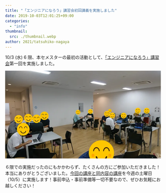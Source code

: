 ```yaml
---
title: "「エンジニアになろう」講習会初回講義を実施しました"
date: 2019-10-03T12:01:25+09:00
categories:
  - "info"
thumbnail:
  src: ./thumbnail.webp
author: 2021/tatsuhiko-nagaya
---
```


10/3 (水) 6 限、本セメスターの最初の活動として、[「エンジニアになろう」講習会](https://utcode.net/2019/info/2019a-schedule/)第一回を実施しました。

![](./people.webp)

６限での実施だったのにもかかわらず、たくさんの方にご参加いただきました！本当にありがとうございました。[今回の講座と同内容の講座](https://utcode.net/2019/info/2019a-first-lecture/)を今週の土曜日（10/5）に実施します！事前申込・事前準備等一切不要なので、ぜひお気軽にお越しください！
